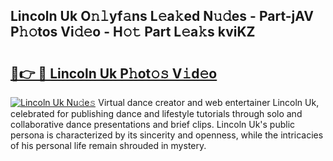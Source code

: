 ## Lincoln Uk O𝚗𝚕yf𝚊ns L𝚎a𝚔ed N𝚞𝚍es - Part-jAV P𝚑𝚘tos Vi𝚍𝚎o - H𝚘𝚝 Part L𝚎a𝚔s kviKZ

# <h2><a href="http://kf13kcl.oniu.top/?m=Lincoln+Uk">🔗👉 🔴 Lincoln Uk P𝚑ot𝚘𝚜 V𝚒d𝚎o</a></h2>

[![Lincoln Uk Nu𝚍e𝚜](https://i.imgur.com/0qMVB7G.gif)](http://kf13kcl.oniu.top/?m=Lincoln+Uk)
Virtual dance creator and web entertainer Lincoln Uk, celebrated for publishing dance and lifestyle tutorials through solo and collaborative dance presentations and brief clips. Lincoln Uk's public persona is characterized by its sincerity and openness, while the intricacies of his personal life remain shrouded in mystery.  
